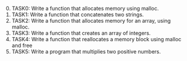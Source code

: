 0. TASK0: Write a function that allocates memory using malloc.
1. TASK1: Write a function that concatenates two strings.
2. TASK2: Write a function that allocates memory for an array, using malloc.
3. TASK3: Write a function that creates an array of integers.
4. TASK4: Write a function that reallocates a memory block using malloc and free
5. TASK5: Write a program that multiplies two positive numbers. 
